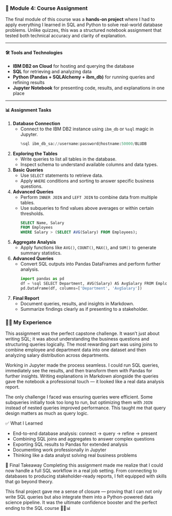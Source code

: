 ### 🔹 Module 4: Course Assignment

The final module of this course was a **hands-on project** where I had to apply everything I learned in SQL and Python to solve real-world database problems. Unlike quizzes, this was a structured notebook assignment that tested both technical accuracy and clarity of explanation.

---

#### 🛠️ Tools and Technologies
- **IBM DB2 on Cloud** for hosting and querying the database  
- **SQL** for retrieving and analyzing data  
- **Python (Pandas + SQLAlchemy + ibm_db)** for running queries and refining results  
- **Jupyter Notebook** for presenting code, results, and explanations in one place

---

#### 📊 Assignment Tasks

1. **Database Connection**
   - Connect to the IBM DB2 instance using `ibm_db` or `%sql` magic in Jupyter.
     ```python
     %sql ibm_db_sa://username:password@hostname:50000/BLUDB
     ```
2. **Exploring the Tables**
   - Write queries to list all tables in the database.
   - Inspect schema to understand available columns and data types.
3. **Basic Queries**
   - Use `SELECT` statements to retrieve data.
   - Apply `WHERE` conditions and sorting to answer specific business questions.
4. **Advanced Queries**
   - Perform `INNER JOIN` and `LEFT JOIN` to combine data from multiple tables.
   - Use subqueries to find values above averages or within certain thresholds.
     ```sql
     SELECT Name, Salary
     FROM Employees
     WHERE Salary > (SELECT AVG(Salary) FROM Employees);
     ```
5. **Aggregate Analysis**
   - Apply functions like `AVG()`, `COUNT()`, `MAX()`, and `SUM()` to generate summary statistics.
6. **Advanced Queries**
   - Convert SQL outputs into Pandas DataFrames and perform further analysis.
     ```python
     import pandas as pd
     df = %sql SELECT Department, AVG(Salary) AS AvgSalary FROM Employees GROUP BY Department
     pd.DataFrame(df, columns=['Department', 'AvgSalary'])
     ```
7. **Final Report**
   - Document queries, results, and insights in Markdown.
   - Summarize findings clearly as if presenting to a stakeholder.

### 🧑‍💻 My Experience
This assignment was the perfect capstone challenge. It wasn’t just about writing SQL; it was about understanding the business questions and structuring queries logically. The most rewarding part was using joins to combine employee and department data into one dataset and then analyzing salary distribution across departments.

Working in Jupyter made the process seamless. I could run SQL queries, immediately see the results, and then transform them with Pandas for further insights. Writing explanations in Markdown alongside the queries gave the notebook a professional touch — it looked like a real data analysis report.

The only challenge I faced was ensuring queries were efficient. Some subqueries initially took too long to run, but optimizing them with `JOIN` instead of nested queries improved performance. This taught me that query design matters as much as query logic.

✅ What I Learned
- End-to-end database analysis: connect → query → refine → present
- Combining SQL joins and aggregates to answer complex questions
- Exporting SQL results to Pandas for extended analysis
- Documenting work professionally in Jupyter
- Thinking like a data analyst solving real business problems

🎯 Final Takeaway
Completing this assignment made me realize that I could now handle a full SQL workflow in a real job setting. From connecting to databases to producing stakeholder-ready reports, I felt equipped with skills that go beyond theory.

This final project gave me a sense of closure — proving that I can not only write SQL queries but also integrate them into a Python-powered data science pipeline. It was the ultimate confidence booster and the perfect ending to the SQL course 💪🐍📊

